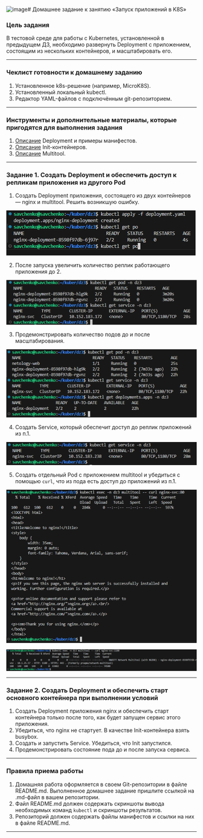![image](https://github.com/user-attachments/assets/bdc8c5b2-0f9a-4e48-bddd-7442fa623036)# Домашнее задание к занятию «Запуск приложений в K8S»

### Цель задания

В тестовой среде для работы с Kubernetes, установленной в предыдущем ДЗ, необходимо развернуть Deployment с приложением, состоящим из нескольких контейнеров, и масштабировать его.

------

### Чеклист готовности к домашнему заданию

1. Установленное k8s-решение (например, MicroK8S).
2. Установленный локальный kubectl.
3. Редактор YAML-файлов с подключённым git-репозиторием.

------

### Инструменты и дополнительные материалы, которые пригодятся для выполнения задания

1. [Описание](https://kubernetes.io/docs/concepts/workloads/controllers/deployment/) Deployment и примеры манифестов.
2. [Описание](https://kubernetes.io/docs/concepts/workloads/pods/init-containers/) Init-контейнеров.
3. [Описание](https://github.com/wbitt/Network-MultiTool) Multitool.

------

### Задание 1. Создать Deployment и обеспечить доступ к репликам приложения из другого Pod

1. Создать Deployment приложения, состоящего из двух контейнеров — nginx и multitool. Решить возникшую ошибку.

![](https://github.com/teplodizain/-Terraform/blob/main/Kubernetes/jpg/3/dz3-1.1.png)

2. После запуска увеличить количество реплик работающего приложения до 2.

![](https://github.com/teplodizain/-Terraform/blob/main/Kubernetes/jpg/3/dz3-1.2.png)
   
3. Продемонстрировать количество подов до и после масштабирования.

![](https://github.com/teplodizain/-Terraform/blob/main/Kubernetes/jpg/3/dz3-1.3.png)

4. Создать Service, который обеспечит доступ до реплик приложений из п.1.

![](https://github.com/teplodizain/-Terraform/blob/main/Kubernetes/jpg/3/dz3-1.6.png)

5. Создать отдельный Pod с приложением multitool и убедиться с помощью `curl`, что из пода есть доступ до приложений из п.1.

![](https://github.com/teplodizain/-Terraform/blob/main/Kubernetes/jpg/3/dz3-1.4.png)

![](https://github.com/teplodizain/-Terraform/blob/main/Kubernetes/jpg/3/dz3-1.5.png)

------

### Задание 2. Создать Deployment и обеспечить старт основного контейнера при выполнении условий

1. Создать Deployment приложения nginx и обеспечить старт контейнера только после того, как будет запущен сервис этого приложения.
2. Убедиться, что nginx не стартует. В качестве Init-контейнера взять busybox.
3. Создать и запустить Service. Убедиться, что Init запустился.
4. Продемонстрировать состояние пода до и после запуска сервиса.

------

### Правила приема работы

1. Домашняя работа оформляется в своем Git-репозитории в файле README.md. Выполненное домашнее задание пришлите ссылкой на .md-файл в вашем репозитории.
2. Файл README.md должен содержать скриншоты вывода необходимых команд `kubectl` и скриншоты результатов.
3. Репозиторий должен содержать файлы манифестов и ссылки на них в файле README.md.

------
